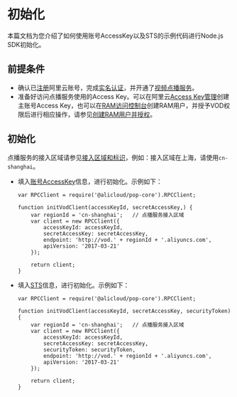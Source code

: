 # 初始化

本篇文档为您介绍了如何使用账号AccessKey以及STS的示例代码进行Node.js SDK初始化。

## 前提条件

-   确认已[注册](https://account.aliyun.com/register/register.htm?spm=a2c4g.11186623.2.13.2a123bd95a5EuV&oauth_callback=https%3A%2F%2Fvod.console.aliyun.com%2F&lang=zh)阿里云账号，完成[实名认证](https://help.aliyun.com/knowledge_list/37170.html?spm=a2c4g.11186623.2.14.2a123bd95a5EuV)，并开通了[视频点播服务](https://www.aliyun.com/product/vod?spm=a2c4g.11186623.2.15.2a123bd95a5EuV)。
-   准备好访问点播服务使用的Access Key。可以在阿里云[Access Key管理](https://usercenter.console.aliyun.com/#/manage/ak)创建主账号Access Key，也可以在[RAM访问控制台](https://ram.console.aliyun.com/?spm=a2c4g.11186623.2.17.2a123bd95a5EuV#/user/list)创建RAM用户，并授予VOD权限后进行相应操作，请参见[创建RAM用户并授权](/intl.zh-CN/开发指南/账号和授权/创建RAM用户并授权.md)。

## 初始化

点播服务的接入区域请参见[接入区域和标识](/intl.zh-CN/开发指南/点播中心和访问域名.md)，例如：接入区域在上海，请使用`cn-shanghai`。

-   填入[账号AccessKey](/intl.zh-CN/开发指南/账号和授权/创建RAM用户并授权.md)信息，进行初始化。示例如下：

    ```
    var RPCClient = require('@alicloud/pop-core').RPCClient;
    
    function initVodClient(accessKeyId, secretAccessKey,) {
        var regionId = 'cn-shanghai';   // 点播服务接入区域
        var client = new RPCClient({
            accessKeyId: accessKeyId,
            secretAccessKey: secretAccessKey,
            endpoint: 'http://vod.' + regionId + '.aliyuncs.com',
            apiVersion: '2017-03-21'
        });
    
        return client;
    }
    ```

-   填入[STS](/intl.zh-CN/开发指南/账号和授权/创建角色并进行STS临时授权.md)信息，进行初始化。示例如下：

    ```
    var RPCClient = require('@alicloud/pop-core').RPCClient;
    
    function initVodClient(accessKeyId, secretAccessKey, securityToken) {
        var regionId = 'cn-shanghai';   // 点播服务接入区域
        var client = new RPCClient({
            accessKeyId: accessKeyId,
            secretAccessKey: secretAccessKey,
            securityToken: securityToken,
            endpoint: 'http://vod.' + regionId + '.aliyuncs.com',
            apiVersion: '2017-03-21'
        });
    
        return client;
    }
    ```


